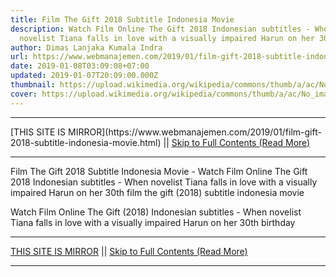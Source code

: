 ```yaml
---
title: Film The Gift 2018 Subtitle Indonesia Movie
description: Watch Film Online The Gift 2018 Indonesian subtitles - When
  novelist Tiana falls in love with a visually impaired Harun on her 30th
author: Dimas Lanjaka Kumala Indra
url: https://www.webmanajemen.com/2019/01/film-gift-2018-subtitle-indonesia-movie.html
date: 2019-01-08T03:09:08+07:00
updated: 2019-01-07T20:09:00.000Z
thumbnail: https://upload.wikimedia.org/wikipedia/commons/thumb/a/ac/No_image_available.svg/2048px-No_image_available.svg.png
cover: https://upload.wikimedia.org/wikipedia/commons/thumb/a/ac/No_image_available.svg/2048px-No_image_available.svg.png
---
```


<hr/> [THIS SITE IS MIRROR](https://www.webmanajemen.com/2019/01/film-gift-2018-subtitle-indonesia-movie.html) || <a href="https://www.webmanajemen.com/2019/01/film-gift-2018-subtitle-indonesia-movie.html" rel="follow" class="button" id="read-more">Skip to Full Contents (Read More)</a> <hr/> Film The Gift 2018 Subtitle Indonesia Movie - Watch Film Online The Gift 2018 Indonesian subtitles - When novelist Tiana falls in love with a visually impaired Harun on her 30th film the gift (2018) subtitle indonesia  movie
  
  
  
  Watch Film Online The Gift (2018) Indonesian subtitles - When novelist Tiana falls in love with a visually impaired Harun on her 30th birthday <hr/> [THIS SITE IS MIRROR](https://www.webmanajemen.com/2019/01/film-gift-2018-subtitle-indonesia-movie.html) || <a href="https://www.webmanajemen.com/2019/01/film-gift-2018-subtitle-indonesia-movie.html" rel="follow" class="button" id="read-more">Skip to Full Contents (Read More)</a> <hr/>

<script>
    if (location.host.includes('dimaslanjaka12')) {
      location.replace('https://www.webmanajemen.com/2019/01/film-gift-2018-subtitle-indonesia-movie.html');
    }
  </script>